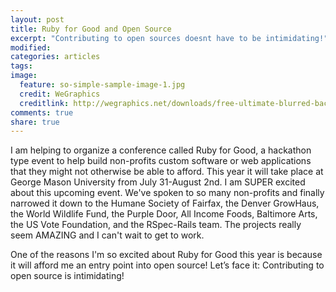 ```yaml
---
layout: post
title: Ruby for Good and Open Source
excerpt: "Contributing to open sources doesnt have to be intimidating!"
modified:
categories: articles
tags:
image:
  feature: so-simple-sample-image-1.jpg
  credit: WeGraphics
  creditlink: http://wegraphics.net/downloads/free-ultimate-blurred-background-pack/
comments: true
share: true
---
```


I am helping to organize a conference called Ruby for Good, a hackathon type event to help build non-profits custom software or web applications that they might not otherwise be able to afford. This year it will take place at George Mason University from July 31-August 2nd. I am SUPER excited about this upcoming event. We've spoken to so many non-profits and finally narrowed it down to the Humane Society of Fairfax, the Denver GrowHaus, the World Wildlife Fund, the Purple Door, All Income Foods, Baltimore Arts, the US Vote Foundation, and the RSpec-Rails team. The projects really seem AMAZING and I can't wait to get to work.

One of the reasons I'm so excited about Ruby for Good this year is because it will afford me an entry point into open source! Let’s face it: Contributing to open source is intimidating!

<!-- I also want it to be reflective of my interests because it’s my free time I’m spending contributing so I definitely want to enjoy myself! -->